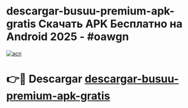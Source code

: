 # descargar-busuu-premium-apk-gratis Скачать APK Бесплатно на Android 2025 - #oawgn

[![acn](https://github.com/user-attachments/assets/0f9c940e-d8b0-45ae-aac7-cd30a18b3e1c)](https://apps.freeplayer.one?title=descargar-busuu-premium-apk-gratis&ref=9RF)

# 👉🔴 Descargar [descargar-busuu-premium-apk-gratis](https://apps.freeplayer.one?title=descargar-busuu-premium-apk-gratis&ref=9RF)